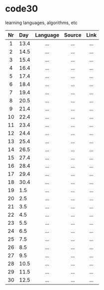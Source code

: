 # code30

learning languages, algorithms, etc

| Nr | Day  | Language |  Source  |  Link  |
|:--:|:-----|:--------:|:--------:|:------:|
|  1 | 13.4 |    ...   |    ...   |   ...  |  
|  2 | 14.5 |    ...   |    ...   |   ...  | 
|  3 | 15.4 |    ...   |    ...   |   ...  |   
|  4 | 16.4 |    ...   |    ...   |   ...  |    
|  5 | 17.4 |    ...   |    ...   |   ...  |  
|  6 | 18.4 |    ...   |    ...   |   ...  |
|  7 | 19.4 |    ...   |    ...   |   ...  |   
|  8 | 20.5 |    ...   |    ...   |   ...  | 
|  9 | 21.4 |    ...   |    ...   |   ...  |     
| 10 | 22.4 |    ...   |    ...   |   ...  |   
| 11 | 23.4 |    ...   |    ...   |   ...  |   
| 12 | 24.4 |    ...   |    ...   |   ...  |
| 13 | 25.4 |    ...   |    ...   |   ...  |    
| 14 | 26.5 |    ...   |    ...   |   ...  |  
| 15 | 27.4 |    ...   |    ...   |   ...  |  
| 16 | 28.4 |    ...   |    ...   |   ...  |  
| 17 | 29.4 |    ...   |    ...   |   ...  | 
| 18 | 30.4 |    ...   |    ...   |   ...  |
| 19 |  1.5 |    ...   |    ...   |   ...  |
| 20 |  2.5 |    ...   |    ...   |   ...  |    
| 21 |  3.5 |    ...   |    ...   |   ...  |  
| 22 |  4.5 |    ...   |    ...   |   ...  |  
| 23 |  5.5 |    ...   |    ...   |   ...  |     
| 24 |  6.5 |    ...   |    ...   |   ...  |   
| 25 |  7.5 |    ...   |    ...   |   ...  |
| 26 |  8.5 |    ...   |    ...   |   ...  |   
| 27 |  9.5 |    ...   |    ...   |   ...  |   
| 28 | 10.5 |    ...   |    ...   |   ...  |     
| 29 | 11.5 |    ...   |    ...   |   ...  |  
| 30 | 12.5 |    ...   |    ...   |   ...  |

